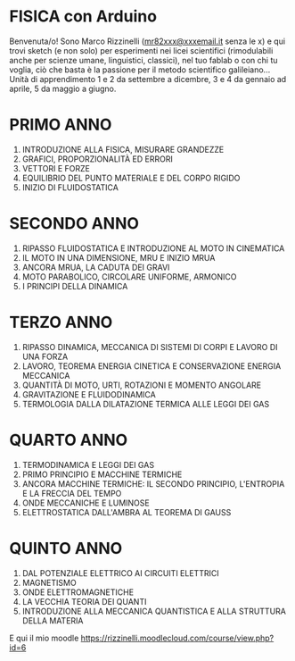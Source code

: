 # FISICA con Arduino
Benvenuta/o! Sono Marco Rizzinelli (mr82xxx@xxxemail.it senza le x) e qui trovi sketch (e non solo) per esperimenti nei licei scientifici (rimodulabili anche per scienze umane, linguistici, classici), nel tuo fablab o con chi tu voglia, ciò che basta è la passione per il metodo scientifico galileiano... Unità di apprendimento 1 e 2 da settembre a dicembre, 3 e 4 da gennaio ad aprile, 5 da maggio a giugno. 

# PRIMO ANNO
1) INTRODUZIONE ALLA FISICA, MISURARE GRANDEZZE
2) GRAFICI, PROPORZIONALITÀ ED ERRORI
3) VETTORI E FORZE
4) EQUILIBRIO DEL PUNTO MATERIALE E DEL CORPO RIGIDO
5) INIZIO DI FLUIDOSTATICA

# SECONDO ANNO
1) RIPASSO FLUIDOSTATICA E INTRODUZIONE AL MOTO IN CINEMATICA
2) IL MOTO IN UNA DIMENSIONE, MRU E INIZIO MRUA
3) ANCORA MRUA, LA CADUTA DEI GRAVI
4) MOTO PARABOLICO, CIRCOLARE UNIFORME, ARMONICO
5) I PRINCIPI DELLA DINAMICA

# TERZO ANNO
1) RIPASSO DINAMICA, MECCANICA DI SISTEMI DI CORPI E LAVORO DI UNA FORZA
2) LAVORO, TEOREMA ENERGIA CINETICA E CONSERVAZIONE ENERGIA MECCANICA 
3) QUANTITÀ DI MOTO, URTI, ROTAZIONI E MOMENTO ANGOLARE
4) GRAVITAZIONE E FLUIDODINAMICA
5) TERMOLOGIA DALLA DILATAZIONE TERMICA ALLE LEGGI DEI GAS

# QUARTO ANNO
1) TERMODINAMICA E LEGGI DEI GAS
2) PRIMO PRINCIPIO E MACCHINE TERMICHE
3) ANCORA MACCHINE TERMICHE: IL SECONDO PRINCIPIO, L'ENTROPIA E LA FRECCIA DEL TEMPO
4) ONDE MECCANICHE E LUMINOSE
5) ELETTROSTATICA DALL'AMBRA AL TEOREMA DI GAUSS

# QUINTO ANNO
1) DAL POTENZIALE ELETTRICO AI CIRCUITI ELETTRICI 
2) MAGNETISMO
3) ONDE ELETTROMAGNETICHE
4) LA VECCHIA TEORIA DEI QUANTI
5) INTRODUZIONE ALLA MECCANICA QUANTISTICA E ALLA STRUTTURA DELLA MATERIA

E qui il mio moodle https://rizzinelli.moodlecloud.com/course/view.php?id=6
